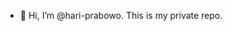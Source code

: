 - 👋 Hi, I’m @hari-prabowo. This is my private repo.

<!---
hari-prabowo/hari-prabowo is a ✨ special ✨ repository because its `README.md` (this file) appears on your GitHub profile.
You can click the Preview link to take a look at your changes.
--->
